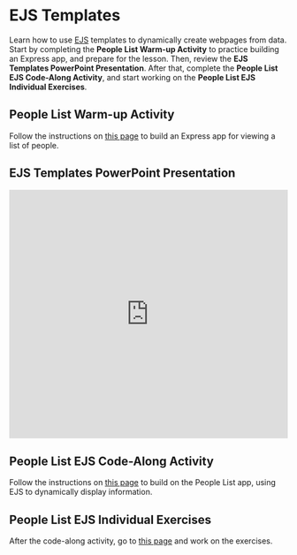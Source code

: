 # EJS Templates
Learn how to use [EJS](https://ejs.co/) templates to dynamically create webpages from data. Start by completing the **People List Warm-up Activity** to practice building an Express app, and prepare for the lesson. Then, review the **EJS Templates PowerPoint Presentation**. After that, complete the **People List EJS Code-Along Activity**, and start working on the **People List EJS Individual Exercises**.

## People List Warm-up Activity
Follow the instructions on [this page](PeopleListStarterApp.md) to build an Express app for viewing a list of people.

## EJS Templates PowerPoint Presentation
<iframe src='https://view.officeapps.live.com/op/embed.aspx?src=https://hylandtechclub.com/web-201/EjsTemplates/EjsTemplates.pptx' width='100%' height='450px' frameborder='0'></iframe>

## People List EJS Code-Along Activity
Follow the instructions on [this page](PeopleListEjsCodeAlong.md) to build on the People List app, using EJS to dynamically display information.

## People List EJS Individual Exercises
After the code-along activity, go to [this page](PeopleListEjsIndividualExercises.md) and work on the exercises.